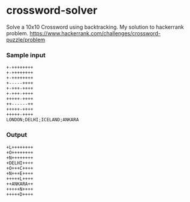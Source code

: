 # crossword-solver
Solve a 10x10 Crossword using backtracking. 
My solution to hackerrank problem. https://www.hackerrank.com/challenges/crossword-puzzle/problem

### Sample input
```
+-++++++++
+-++++++++
+-++++++++
+-----++++
+-+++-++++
+-+++-++++
+++++-++++
++------++
+++++-++++
+++++-++++
LONDON;DELHI;ICELAND;ANKARA
```

### Output
```
+L++++++++
+O++++++++
+N++++++++
+DELHI++++
+O+++C++++
+N+++E++++
+++++L++++
++ANKARA++
+++++N++++
+++++D++++
```
